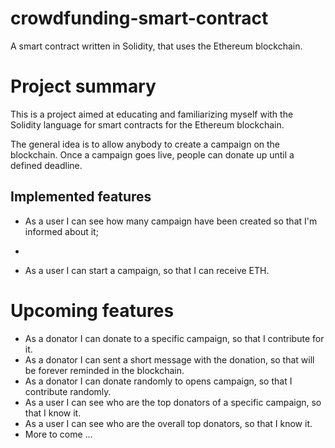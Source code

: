 # crowdfunding-smart-contract
A smart contract written in Solidity, that uses the Ethereum blockchain.

# Project summary
This is a project aimed at educating and familiarizing myself with the Solidity language for smart contracts for the Ethereum blockchain.

The general idea is to allow anybody to create a campaign on the blockchain. Once a campaign goes live, people can donate up until a defined deadline.

## Implemented features
* As a user I can see how many campaign have been created so that I'm informed about it;
*

* As a user I can start a campaign, so that I can receive ETH.

# Upcoming features
* As a donator I can donate to a specific campaign, so that I contribute for it.
* As a donator I can sent a short message with the donation, so that will be forever reminded in the blockchain.
* As a donator I can donate randomly to opens campaign, so that I contribute randomly.
* As a user I can see who are the top donators of a specific campaign, so that I know it.
* As a user I can see who are the overall top donators, so that I know it.
* More to come ...
